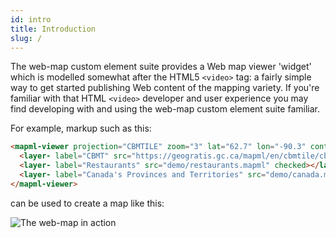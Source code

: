 ```yaml
---
id: intro
title: Introduction
slug: /
---
```


The web-map custom element suite provides a Web map viewer 'widget' which is modelled somewhat after the HTML5 `<video>` tag: a fairly simple way to get started publishing Web content of the mapping variety.  If you're familiar with that HTML `<video>` developer and user experience you may find developing with and using the web-map custom element suite familiar.

For example, markup such as this:

```html
<mapml-viewer projection="CBMTILE" zoom="3" lat="62.7" lon="-90.3" controls>
  <layer- label="CBMT" src="https://geogratis.gc.ca/mapml/en/cbmtile/cbmt/" checked></layer->
  <layer- label="Restaurants" src="demo/restaurants.mapml" checked></layer->
  <layer- label="Canada's Provinces and Territories" src="demo/canada.mapml" checked></layer->
</mapml-viewer>
```

can be used to create a map like this:

![The web-map in action](assets/img/mapml-viewer.png)
